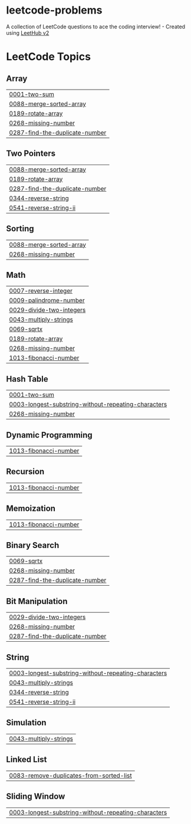# leetcode-problems
A collection of LeetCode questions to ace the coding interview! - Created using [LeetHub v2](https://github.com/arunbhardwaj/LeetHub-2.0)

<!---LeetCode Topics Start-->
# LeetCode Topics
## Array
|  |
| ------- |
| [0001-two-sum](https://github.com/kishore170820/leetcode-problems/tree/master/0001-two-sum) |
| [0088-merge-sorted-array](https://github.com/kishore170820/leetcode-problems/tree/master/0088-merge-sorted-array) |
| [0189-rotate-array](https://github.com/kishore170820/leetcode-problems/tree/master/0189-rotate-array) |
| [0268-missing-number](https://github.com/kishore170820/leetcode-problems/tree/master/0268-missing-number) |
| [0287-find-the-duplicate-number](https://github.com/kishore170820/leetcode-problems/tree/master/0287-find-the-duplicate-number) |
## Two Pointers
|  |
| ------- |
| [0088-merge-sorted-array](https://github.com/kishore170820/leetcode-problems/tree/master/0088-merge-sorted-array) |
| [0189-rotate-array](https://github.com/kishore170820/leetcode-problems/tree/master/0189-rotate-array) |
| [0287-find-the-duplicate-number](https://github.com/kishore170820/leetcode-problems/tree/master/0287-find-the-duplicate-number) |
| [0344-reverse-string](https://github.com/kishore170820/leetcode-problems/tree/master/0344-reverse-string) |
| [0541-reverse-string-ii](https://github.com/kishore170820/leetcode-problems/tree/master/0541-reverse-string-ii) |
## Sorting
|  |
| ------- |
| [0088-merge-sorted-array](https://github.com/kishore170820/leetcode-problems/tree/master/0088-merge-sorted-array) |
| [0268-missing-number](https://github.com/kishore170820/leetcode-problems/tree/master/0268-missing-number) |
## Math
|  |
| ------- |
| [0007-reverse-integer](https://github.com/kishore170820/leetcode-problems/tree/master/0007-reverse-integer) |
| [0009-palindrome-number](https://github.com/kishore170820/leetcode-problems/tree/master/0009-palindrome-number) |
| [0029-divide-two-integers](https://github.com/kishore170820/leetcode-problems/tree/master/0029-divide-two-integers) |
| [0043-multiply-strings](https://github.com/kishore170820/leetcode-problems/tree/master/0043-multiply-strings) |
| [0069-sqrtx](https://github.com/kishore170820/leetcode-problems/tree/master/0069-sqrtx) |
| [0189-rotate-array](https://github.com/kishore170820/leetcode-problems/tree/master/0189-rotate-array) |
| [0268-missing-number](https://github.com/kishore170820/leetcode-problems/tree/master/0268-missing-number) |
| [1013-fibonacci-number](https://github.com/kishore170820/leetcode-problems/tree/master/1013-fibonacci-number) |
## Hash Table
|  |
| ------- |
| [0001-two-sum](https://github.com/kishore170820/leetcode-problems/tree/master/0001-two-sum) |
| [0003-longest-substring-without-repeating-characters](https://github.com/kishore170820/leetcode-problems/tree/master/0003-longest-substring-without-repeating-characters) |
| [0268-missing-number](https://github.com/kishore170820/leetcode-problems/tree/master/0268-missing-number) |
## Dynamic Programming
|  |
| ------- |
| [1013-fibonacci-number](https://github.com/kishore170820/leetcode-problems/tree/master/1013-fibonacci-number) |
## Recursion
|  |
| ------- |
| [1013-fibonacci-number](https://github.com/kishore170820/leetcode-problems/tree/master/1013-fibonacci-number) |
## Memoization
|  |
| ------- |
| [1013-fibonacci-number](https://github.com/kishore170820/leetcode-problems/tree/master/1013-fibonacci-number) |
## Binary Search
|  |
| ------- |
| [0069-sqrtx](https://github.com/kishore170820/leetcode-problems/tree/master/0069-sqrtx) |
| [0268-missing-number](https://github.com/kishore170820/leetcode-problems/tree/master/0268-missing-number) |
| [0287-find-the-duplicate-number](https://github.com/kishore170820/leetcode-problems/tree/master/0287-find-the-duplicate-number) |
## Bit Manipulation
|  |
| ------- |
| [0029-divide-two-integers](https://github.com/kishore170820/leetcode-problems/tree/master/0029-divide-two-integers) |
| [0268-missing-number](https://github.com/kishore170820/leetcode-problems/tree/master/0268-missing-number) |
| [0287-find-the-duplicate-number](https://github.com/kishore170820/leetcode-problems/tree/master/0287-find-the-duplicate-number) |
## String
|  |
| ------- |
| [0003-longest-substring-without-repeating-characters](https://github.com/kishore170820/leetcode-problems/tree/master/0003-longest-substring-without-repeating-characters) |
| [0043-multiply-strings](https://github.com/kishore170820/leetcode-problems/tree/master/0043-multiply-strings) |
| [0344-reverse-string](https://github.com/kishore170820/leetcode-problems/tree/master/0344-reverse-string) |
| [0541-reverse-string-ii](https://github.com/kishore170820/leetcode-problems/tree/master/0541-reverse-string-ii) |
## Simulation
|  |
| ------- |
| [0043-multiply-strings](https://github.com/kishore170820/leetcode-problems/tree/master/0043-multiply-strings) |
## Linked List
|  |
| ------- |
| [0083-remove-duplicates-from-sorted-list](https://github.com/kishore170820/leetcode-problems/tree/master/0083-remove-duplicates-from-sorted-list) |
## Sliding Window
|  |
| ------- |
| [0003-longest-substring-without-repeating-characters](https://github.com/kishore170820/leetcode-problems/tree/master/0003-longest-substring-without-repeating-characters) |
<!---LeetCode Topics End-->